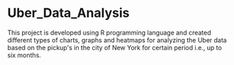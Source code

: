 # Uber_Data_Analysis
This project is developed using R programming language and created different types of charts, graphs and heatmaps for analyzing the Uber data based on the pickup's in the city of New York for certain period i.e., up to six months.
